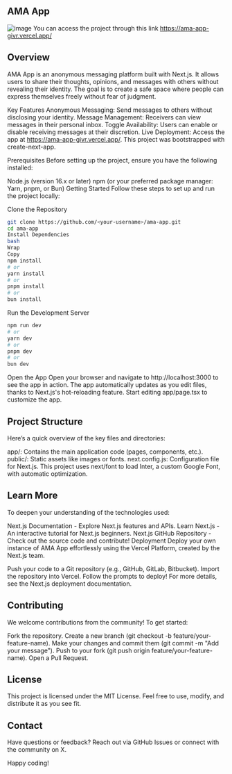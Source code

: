 ## AMA App

![image](https://github.com/user-attachments/assets/08ce931b-52d0-43b2-88f4-763433006d00)
You can access the project through this link https://ama-app-givr.vercel.app/

## Overview
AMA App is an anonymous messaging platform built with Next.js. It allows users to share their thoughts, opinions, and messages with others without revealing their identity. The goal is to create a safe space where people can express themselves freely without fear of judgment.

Key Features
Anonymous Messaging: Send messages to others without disclosing your identity.
Message Management: Receivers can view messages in their personal inbox.
Toggle Availability: Users can enable or disable receiving messages at their discretion.
Live Deployment: Access the app at https://ama-app-givr.vercel.app/.
This project was bootstrapped with create-next-app.

Prerequisites
Before setting up the project, ensure you have the following installed:

Node.js (version 16.x or later)
npm (or your preferred package manager: Yarn, pnpm, or Bun)
Getting Started
Follow these steps to set up and run the project locally:

Clone the Repository
```bash
git clone https://github.com/<your-username>/ama-app.git
cd ama-app
Install Dependencies
bash
Wrap
Copy
npm install
# or
yarn install
# or
pnpm install
# or
bun install
```
Run the Development Server
```bash
npm run dev
# or
yarn dev
# or
pnpm dev
# or
bun dev
```
Open the App Open your browser and navigate to http://localhost:3000 to see the app in action.
The app automatically updates as you edit files, thanks to Next.js's hot-reloading feature. Start editing app/page.tsx to customize the app.

## Project Structure
Here’s a quick overview of the key files and directories:

app/: Contains the main application code (pages, components, etc.).
public/: Static assets like images or fonts.
next.config.js: Configuration file for Next.js.
This project uses next/font to load Inter, a custom Google Font, with automatic optimization.

## Learn More
To deepen your understanding of the technologies used:

Next.js Documentation - Explore Next.js features and APIs.
Learn Next.js - An interactive tutorial for Next.js beginners.
Next.js GitHub Repository - Check out the source code and contribute!
Deployment
Deploy your own instance of AMA App effortlessly using the Vercel Platform, created by the Next.js team.

Push your code to a Git repository (e.g., GitHub, GitLab, Bitbucket).
Import the repository into Vercel.
Follow the prompts to deploy!
For more details, see the Next.js deployment documentation.

## Contributing
We welcome contributions from the community! To get started:

Fork the repository.
Create a new branch (git checkout -b feature/your-feature-name).
Make your changes and commit them (git commit -m "Add your message").
Push to your fork (git push origin feature/your-feature-name).
Open a Pull Request.

## License
This project is licensed under the MIT License. Feel free to use, modify, and distribute it as you see fit.

## Contact
Have questions or feedback? Reach out via GitHub Issues or connect with the community on X.

Happy coding!
